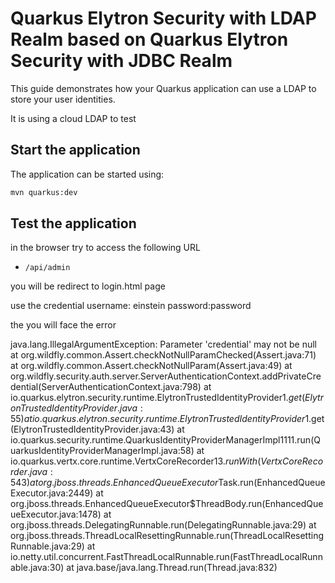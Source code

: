 Quarkus Elytron Security with LDAP Realm
based on
Quarkus Elytron Security with JDBC Realm
========================

This guide demonstrates how your Quarkus application can use a LDAP to store your user identities.

It is using a cloud LDAP to test



## Start the application

The application can be started using: 

```bash
mvn quarkus:dev
```  

## Test the application

in the browser try to access the following URL
* `/api/admin`

you will be redirect to login.html page

use the credential
username: einstein
password:password

the you will face the error

java.lang.IllegalArgumentException: Parameter 'credential' may not be null
        at org.wildfly.common.Assert.checkNotNullParamChecked(Assert.java:71)
        at org.wildfly.common.Assert.checkNotNullParam(Assert.java:49)
        at org.wildfly.security.auth.server.ServerAuthenticationContext.addPrivateCredential(ServerAuthenticationContext.java:798)
        at io.quarkus.elytron.security.runtime.ElytronTrustedIdentityProvider$1.get(ElytronTrustedIdentityProvider.java:55)
        at io.quarkus.elytron.security.runtime.ElytronTrustedIdentityProvider$1.get(ElytronTrustedIdentityProvider.java:43)
        at io.quarkus.security.runtime.QuarkusIdentityProviderManagerImpl$1$1$1$1.run(QuarkusIdentityProviderManagerImpl.java:58)
        at io.quarkus.vertx.core.runtime.VertxCoreRecorder$13.runWith(VertxCoreRecorder.java:543)
        at org.jboss.threads.EnhancedQueueExecutor$Task.run(EnhancedQueueExecutor.java:2449)
        at org.jboss.threads.EnhancedQueueExecutor$ThreadBody.run(EnhancedQueueExecutor.java:1478)
        at org.jboss.threads.DelegatingRunnable.run(DelegatingRunnable.java:29)
        at org.jboss.threads.ThreadLocalResettingRunnable.run(ThreadLocalResettingRunnable.java:29)
        at io.netty.util.concurrent.FastThreadLocalRunnable.run(FastThreadLocalRunnable.java:30)
        at java.base/java.lang.Thread.run(Thread.java:832)
